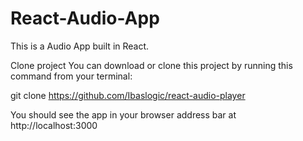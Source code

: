 # React-Audio-App
This is a Audio App built in React.

Clone project
You can download or clone this project by running this command from your terminal:

git clone https://github.com/Ibaslogic/react-audio-player

You should see the app in your browser address bar at http://localhost:3000
